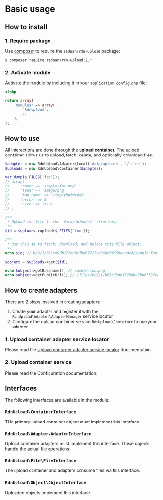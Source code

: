 Basic usage
===========

## How to install

### 1. Require package

Use [composer](http://getcomposer.org) to require the `radnan/rdn-upload` package:

~~~bash
$ composer require radnan/rdn-upload:2.*
~~~

### 2. Activate module

Activate the module by including it in your `application.config.php` file:

~~~php
<?php

return array(
	'modules' => array(
		'RdnUpload',
		// ...
	),
);
~~~

## How to use

All interactions are done through the **upload container**. The upload container allows us to upload, fetch, delete, and optionally download files.

~~~php
$adapter = new RdnUpload\Adapter\Local('data/uploads', '/files');
$uploads = new RdnUpload\Container($adapter);

var_dump($_FILES['foo']);
// array(
//     'name' => 'sample-foo.png'
//     'type' => 'image/png'
//     'tmp_name' => '/tmp/php5Wx0aJ'
//     'error' => 0
//     'size' => 15726
// )

/**
 * Upload the file to the `data/uploads/` directory.
 */
$id = $uploads->upload($_FILES['foo']);

/**
 * Use this id to fetch, download, and delete this file object.
 */
echo $id; // b/6/1/b61cd9dbf7fdabc7bd67f27cc066d0fc50eacdc4/sample-foo.png

$object = $uploads->get($id);

echo $object->getBasename(); // sample-foo.png
echo $object->getPublicUrl(); // /files/b/6/1/b61cd9dbf7fdabc7bd67f27cc066d0fc50eacdc4/sample-foo.png
~~~

## How to create adapters

There are 2 steps involved in creating adapters:

1. Create your adapter and register it with the `RdnUpload\Adapter\AdapterManager` service locator
3. Configure the upload container service `RdnUpload\Container` to use your adapter

### 1. Upload container adapter service locator

Please read the [Upload container adapter service locator](02-upload-adapters.md) documentation.

### 2. Upload container service

Please read the [Configuration](01-config.md) documentation.

## Interfaces

The following interfaces are available in the module:

### `RdnUpload\ContainerInterface`

THe primary upload container object must implement this interface.

### `RdnUpload\Adapter\AdapterInterface`

Upload container adapters must implement this interface. These objects handle the actual file operations.

### `RdnUpload\File\FileInterface`

The upload container and adapters consume files via this interface.

### `RdnUpload\Object\ObjectInterface`

Uploaded objects implement this interface.
